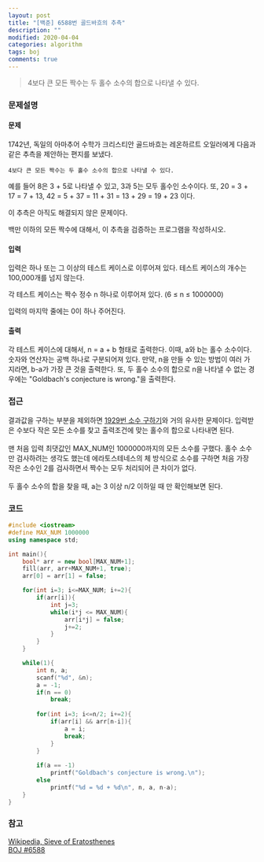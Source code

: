 ```yaml
---
layout: post
title: "[백준] 6588번 골드바흐의 추측"
description: ""
modified: 2020-04-04
categories: algorithm
tags: boj
comments: true
---
```


> 4보다 큰 모든 짝수는 두 홀수 소수의 합으로 나타낼 수 있다.

### 문제설명

#### 문제
1742년, 독일의 아마추어 수학가 크리스티안 골드바흐는 레온하르트 오일러에게 다음과 같은 추측을 제안하는 편지를 보냈다.

```
4보다 큰 모든 짝수는 두 홀수 소수의 합으로 나타낼 수 있다.
```

예를 들어 8은 3 + 5로 나타낼 수 있고, 3과 5는 모두 홀수인 소수이다. 또, 20 = 3 + 17 = 7 + 13, 42 = 5 + 37 = 11 + 31 = 13 + 29 = 19 + 23 이다.

이 추측은 아직도 해결되지 않은 문제이다.

백만 이하의 모든 짝수에 대해서, 이 추측을 검증하는 프로그램을 작성하시오.

#### 입력
입력은 하나 또는 그 이상의 테스트 케이스로 이루어져 있다. 테스트 케이스의 개수는 100,000개를 넘지 않는다.

각 테스트 케이스는 짝수 정수 n 하나로 이루어져 있다. (6 ≤ n ≤ 1000000)

입력의 마지막 줄에는 0이 하나 주어진다.

#### 출력
각 테스트 케이스에 대해서, n = a + b 형태로 출력한다. 이때, a와 b는 홀수 소수이다. 숫자와 연산자는 공백 하나로 구분되어져 있다. 만약, n을 만들 수 있는 방법이 여러 가지라면, b-a가 가장 큰 것을 출력한다. 또, 두 홀수 소수의 합으로 n을 나타낼 수 없는 경우에는 "Goldbach's conjecture is wrong."을 출력한다. 

### 접근
결과값을 구하는 부분을 제외하면 [1929번 소수 구하기](https://ddamddi.github.io/algorithm/2020/04/04/boj-1929/)와 거의 유사한 문제이다. 입력받은 수보다 작은 모든 소수를 찾고 출력조건에 맞는 홀수의 합으로 나타내면 된다.
<br />
<br />
맨 처음 입력 최댓값인 MAX_NUM인 1000000까지의 모든 소수를 구했다. 홀수 소수만 검사하려는 생각도 했는데 에라토스테네스의 체 방식으로 소수를 구하면 처음 가장 작은 소수인 2를 검사하면서 짝수는 모두 처리되어 큰 차이가 없다.
<br />
<br />
두 홀수 소수의 합을 찾을 때, a는 3 이상 n/2 이하일 때 만 확인해보면 된다.


### 코드
```cpp
#include <iostream>
#define MAX_NUM 1000000
using namespace std;

int main(){
	bool* arr = new bool[MAX_NUM+1];
	fill(arr, arr+MAX_NUM+1, true);
	arr[0] = arr[1] = false;

    for(int i=3; i<=MAX_NUM; i+=2){
        if(arr[i]){
            int j=3;
			while(i*j <= MAX_NUM){
				arr[i*j] = false;
				j+=2;
			}
		}
	}

	while(1){
        int n, a;
		scanf("%d", &n);
		a = -1;
		if(n == 0)
			break;
		
		for(int i=3; i<=n/2; i+=2){
			if(arr[i] && arr[n-i]){
				a = i;
				break;
			}		
		}
		
		if(a == -1)
			printf("Goldbach's conjecture is wrong.\n");
		else
			printf("%d = %d + %d\n", n, a, n-a);
	}
}
```

### 참고
[Wikipedia, Sieve of Eratosthenes](https://en.wikipedia.org/wiki/Sieve_of_Eratosthenes)  
[BOJ #6588](https://www.acmicpc.net/problem/6588)